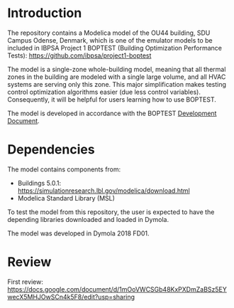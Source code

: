 # Introduction

The repository contains a Modelica model of the OU44 building, SDU Campus Odense, Denmark,
which is one of the emulator models to be included in IBPSA Project 1 BOPTEST
(Building Optimization Performance Tests): https://github.com/ibpsa/project1-boptest

The model is a single-zone whole-building model, meaning that all thermal zones in the building
are modeled with a single large volume, and all HVAC systems are serving only this zone.
This major simplification makes testing control optimization algorithms easier (due less control variables).
Consequently, it will be helpful for users learning how to use BOPTEST.

The model is developed in accordance with the BOPTEST [Development Document](https://github.com/ibpsa/project1-boptest/wiki).

# Dependencies

The model contains components from:

* Buildings 5.0.1: https://simulationresearch.lbl.gov/modelica/download.html
* Modelica Standard Library (MSL)

To test the model from this repository, the user is expected to have the depending libraries downloaded
and loaded in Dymola.

The model was developed in Dymola 2018 FD01.

# Review

First review: https://docs.google.com/document/d/1mOoVWCSGb48KxPXDmZaBSz5EYwecX5MHJOwSCn4k5F8/edit?usp=sharing
